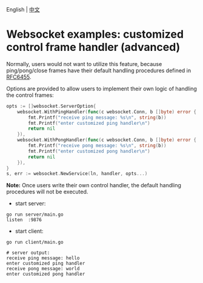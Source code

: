 English | [中文](README_cn.md)

# Websocket examples: customized control frame handler (advanced)

Normally, users would not want to utilize this feature, because ping/pong/close frames have their default handling procedures defined in [RFC6455](https://datatracker.ietf.org/doc/rfc6455/). 

Options are provided to allow users to implement their own logic of handling the control frames:

```go
opts := []websocket.ServerOption{
    websocket.WithPingHandler(func(c websocket.Conn, b []byte) error {
        fmt.Printf("receive ping message: %s\n", string(b))
        fmt.Printf("enter customized ping handler\n")
        return nil
    }),
    websocket.WithPongHandler(func(c websocket.Conn, b []byte) error {
        fmt.Printf("receive pong message: %s\n", string(b))
        fmt.Printf("enter customized pong handler\n")
        return nil
    }),
}
s, err := websocket.NewService(ln, handler, opts...)
```

__Note:__ Once users write their own control handler, the default handling procedures will not be executed.

* start server:

```shell
go run server/main.go 
listen  :9876
```

* start client:

```shell
go run client/main.go
```

```shell
# server output:
receive ping message: hello
enter customized ping handler
receive pong message: world
enter customized pong handler
```
